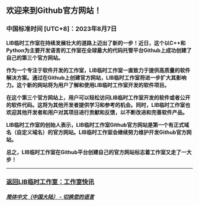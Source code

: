 ## 欢迎来到Github官方网站！
### 中国标准时间 [UTC+8]：2023年8月7日 
**LIB临时工作室在持续发展壮大的道路上迈出了新的一步！近日，这个以C++和Python为主要开发语言的工作室在全球最大的代码托管平台Github上成功创建了自己的第三个官方网站。**

**作为一个专注于软件开发的工作室，LIB临时工作室一直致力于提供高质量的软件解决方案。通过在Github上创建官方网站，LIB临时工作室将进一步扩大其影响力。这个新的网站将为用户了解和使用LIB临时工作室开发的软件项目。**

**在这个第三个官方网站上，用户可以轻松访问LIB临时工作室开发的软件或者公开的软件代码。这将为其他开发者提供学习和参考的机会。同时，LIB临时工作室也欢迎其他开发者和用户对其项目进行贡献和反馈，以不断改进和完善软件产品。**

**LIB临时工作室的创始人表示，LIB临时工作室Github官方网站是第一个有正式域名（自定义域名）的官方网站。LIB临时工作室会继续努力维护开发Github官方网站。**


**总之，LIB临时工作室在Github平台创建自己的官方网站标志着工作室又走了一大步！**

---


### [返回LIB临时工作室：工作室快讯](https://libps.github.io/zh/News)

##### [简体中文（中国大陆） - 切换您的语言](https://libps.github.io/index.md)
